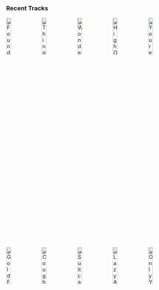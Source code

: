 ### Recent Tracks
[<img src='https://lastfm.freetls.fastly.net/i/u/300x300/0f44b4586b2787aa669c8b6e1dbc2623.png' width='16%' height='16%' alt='Found What Ive Been Looking For'>](https://www.last.fm/music/tom%2bgrennan/_/found%2bwhat%2bi%2527ve%2bbeen%2blooking%2bfor)&nbsp;&nbsp;&nbsp;&nbsp;[<img src='https://lastfm.freetls.fastly.net/i/u/300x300/90a4432699af42149072e0177151108a.png' width='16%' height='16%' alt='Things We Lost in the Fire'>](https://www.last.fm/music/bastille/_/things%2bwe%2blost%2bin%2bthe%2bfire)&nbsp;&nbsp;&nbsp;&nbsp;[<img src='https://lastfm.freetls.fastly.net/i/u/300x300/1e9c7c5d135b3162b20d63540c99f0cb.png' width='16%' height='16%' alt='Wonderwall - Remastered'>](https://www.last.fm/music/oasis/_/wonderwall%2b-%2bremastered)&nbsp;&nbsp;&nbsp;&nbsp;[<img src='https://lastfm.freetls.fastly.net/i/u/300x300/acb66800e19b441248e4b59407d48d3c.png' width='16%' height='16%' alt='High On You'>](https://www.last.fm/music/survivor/_/high%2bon%2byou)&nbsp;&nbsp;&nbsp;&nbsp;[<img src='https://lastfm.freetls.fastly.net/i/u/300x300/87706ff46e6248b6af3f3931661b00b6.png' width='16%' height='16%' alt='Youre My Best Friend - Remastered 2011'>](https://www.last.fm/music/queen/_/you%2527re%2bmy%2bbest%2bfriend%2b-%2bremastered%2b2011)&nbsp;&nbsp;&nbsp;&nbsp;<br>[<img src='https://lastfm.freetls.fastly.net/i/u/300x300/63a471f326c445c880cd5797163e8b6e.png' width='16%' height='16%' alt='Gold Forever'>](https://www.last.fm/music/the%2bwanted/_/gold%2bforever)&nbsp;&nbsp;&nbsp;&nbsp;[<img src='https://lastfm.freetls.fastly.net/i/u/300x300/8384e65884c84d9ab6b6ee8d6fbe54f8.png' width='16%' height='16%' alt='Cough Syrup'>](https://www.last.fm/music/young%2bthe%2bgiant/_/cough%2bsyrup)&nbsp;&nbsp;&nbsp;&nbsp;[<img src='https://lastfm.freetls.fastly.net/i/u/300x300/1b68128d0cbc4d9f95acfcf2fa190c54.png' width='16%' height='16%' alt='Suitcase'>](https://www.last.fm/music/the%2bnew%2belectric%2bsound/_/suitcase)&nbsp;&nbsp;&nbsp;&nbsp;[<img src='https://lastfm.freetls.fastly.net/i/u/300x300/d86d95016e0e44bdc42f5dfee759765b.png' width='16%' height='16%' alt='Lazy Afternoon'>](https://www.last.fm/music/rebelution/_/lazy%2bafternoon)&nbsp;&nbsp;&nbsp;&nbsp;[<img src='https://lastfm.freetls.fastly.net/i/u/300x300/48c31274da3c484455bad928221ba2a6.png' width='16%' height='16%' alt='Only You'>](https://www.last.fm/music/hogland/_/only%2byou)&nbsp;&nbsp;&nbsp;&nbsp;<br>